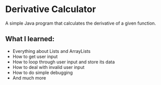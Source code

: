 # Derivative Calculator
A simple Java program that calculates the derivative of a given function.
## What I learned:
* Everything about Lists and ArrayLists
* How to get user input
* How to loop through user input and store its data
* How to deal with invalid user input
* How to do simple debugging
* And much more
